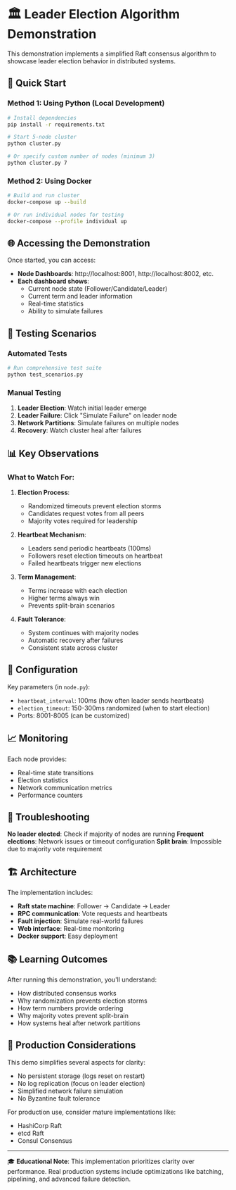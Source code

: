 # 🏛️ Leader Election Algorithm Demonstration

This demonstration implements a simplified Raft consensus algorithm to showcase leader election behavior in distributed systems.

## 🚀 Quick Start

### Method 1: Using Python (Local Development)
```bash
# Install dependencies
pip install -r requirements.txt

# Start 5-node cluster
python cluster.py

# Or specify custom number of nodes (minimum 3)
python cluster.py 7
```

### Method 2: Using Docker
```bash
# Build and run cluster
docker-compose up --build

# Or run individual nodes for testing
docker-compose --profile individual up
```

## 🌐 Accessing the Demonstration

Once started, you can access:

- **Node Dashboards**: http://localhost:8001, http://localhost:8002, etc.
- **Each dashboard shows**:
  - Current node state (Follower/Candidate/Leader)
  - Current term and leader information
  - Real-time statistics
  - Ability to simulate failures

## 🧪 Testing Scenarios

### Automated Tests
```bash
# Run comprehensive test suite
python test_scenarios.py
```

### Manual Testing
1. **Leader Election**: Watch initial leader emerge
2. **Leader Failure**: Click "Simulate Failure" on leader node
3. **Network Partitions**: Simulate failures on multiple nodes
4. **Recovery**: Watch cluster heal after failures

## 📊 Key Observations

### What to Watch For:

1. **Election Process**:
   - Randomized timeouts prevent election storms
   - Candidates request votes from all peers
   - Majority votes required for leadership

2. **Heartbeat Mechanism**:
   - Leaders send periodic heartbeats (100ms)
   - Followers reset election timeouts on heartbeat
   - Failed heartbeats trigger new elections

3. **Term Management**:
   - Terms increase with each election
   - Higher terms always win
   - Prevents split-brain scenarios

4. **Fault Tolerance**:
   - System continues with majority nodes
   - Automatic recovery after failures
   - Consistent state across cluster

## 🔧 Configuration

Key parameters (in `node.py`):
- `heartbeat_interval`: 100ms (how often leader sends heartbeats)
- `election_timeout`: 150-300ms randomized (when to start election)
- Ports: 8001-8005 (can be customized)

## 📈 Monitoring

Each node provides:
- Real-time state transitions
- Election statistics
- Network communication metrics
- Performance counters

## 🐛 Troubleshooting

**No leader elected**: Check if majority of nodes are running
**Frequent elections**: Network issues or timeout configuration
**Split brain**: Impossible due to majority vote requirement

## 🏗️ Architecture

The implementation includes:
- **Raft state machine**: Follower → Candidate → Leader
- **RPC communication**: Vote requests and heartbeats
- **Fault injection**: Simulate real-world failures
- **Web interface**: Real-time monitoring
- **Docker support**: Easy deployment

## 📚 Learning Outcomes

After running this demonstration, you'll understand:
- How distributed consensus works
- Why randomization prevents election storms
- How term numbers provide ordering
- Why majority votes prevent split-brain
- How systems heal after network partitions

## 🔗 Production Considerations

This demo simplifies several aspects for clarity:
- No persistent storage (logs reset on restart)
- No log replication (focus on leader election)
- Simplified network failure simulation
- No Byzantine fault tolerance

For production use, consider mature implementations like:
- HashiCorp Raft
- etcd Raft
- Consul Consensus

---

🎓 **Educational Note**: This implementation prioritizes clarity over performance. Real production systems include optimizations like batching, pipelining, and advanced failure detection.
